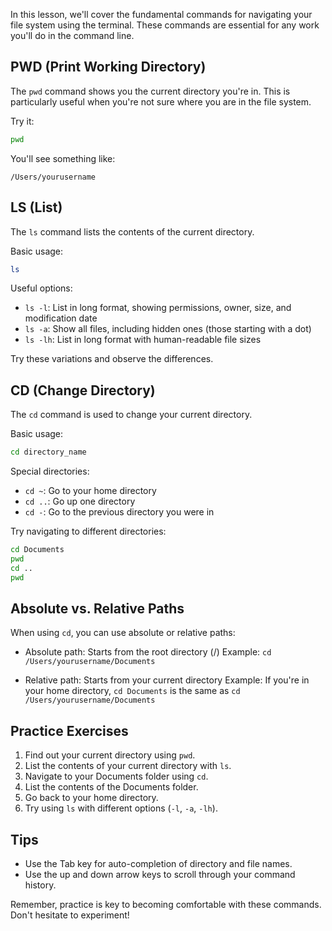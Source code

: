 In this lesson, we'll cover the fundamental commands for navigating your file system using the terminal. These commands are essential for any work you'll do in the command line.

## PWD (Print Working Directory)

The `pwd` command shows you the current directory you're in. This is particularly useful when you're not sure where you are in the file system.

Try it:
```bash
pwd
```

You'll see something like:
```
/Users/yourusername
```

## LS (List)

The `ls` command lists the contents of the current directory.

Basic usage:
```bash
ls
```

Useful options:
- `ls -l`: List in long format, showing permissions, owner, size, and modification date
- `ls -a`: Show all files, including hidden ones (those starting with a dot)
- `ls -lh`: List in long format with human-readable file sizes

Try these variations and observe the differences.

## CD (Change Directory)

The `cd` command is used to change your current directory.

Basic usage:
```bash
cd directory_name
```

Special directories:
- `cd ~`: Go to your home directory
- `cd ..`: Go up one directory
- `cd -`: Go to the previous directory you were in

Try navigating to different directories:
```bash
cd Documents
pwd
cd ..
pwd
```

## Absolute vs. Relative Paths

When using `cd`, you can use absolute or relative paths:

- Absolute path: Starts from the root directory (/)
  Example: `cd /Users/yourusername/Documents`

- Relative path: Starts from your current directory
  Example: If you're in your home directory, `cd Documents` is the same as `cd /Users/yourusername/Documents`

## Practice Exercises

1. Find out your current directory using `pwd`.
2. List the contents of your current directory with `ls`.
3. Navigate to your Documents folder using `cd`.
4. List the contents of the Documents folder.
5. Go back to your home directory.
6. Try using `ls` with different options (`-l`, `-a`, `-lh`).

## Tips

- Use the Tab key for auto-completion of directory and file names.
- Use the up and down arrow keys to scroll through your command history.

Remember, practice is key to becoming comfortable with these commands. Don't hesitate to experiment!